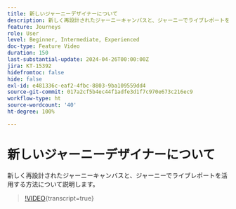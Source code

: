 ```yaml
---
title: 新しいジャーニーデザイナーについて
description: 新しく再設計されたジャーニーキャンバスと、ジャーニーでライブレポートを活用する方法について説明します。
feature: Journeys
role: User
level: Beginner, Intermediate, Experienced
doc-type: Feature Video
duration: 150
last-substantial-update: 2024-04-26T00:00:00Z
jira: KT-15392
hidefromtoc: false
hide: false
exl-id: e481336c-eaf2-4fbc-8803-9ba109559dd4
source-git-commit: 017a2cf5b4ec44f1adfe3d1f7c970e673c216ec9
workflow-type: ht
source-wordcount: '40'
ht-degree: 100%

---
```


# 新しいジャーニーデザイナーについて

新しく再設計されたジャーニーキャンバスと、ジャーニーでライブレポートを活用する方法について説明します。

>[!VIDEO](https://video.tv.adobe.com/v/3428767/?learn=on){transcript=true}
